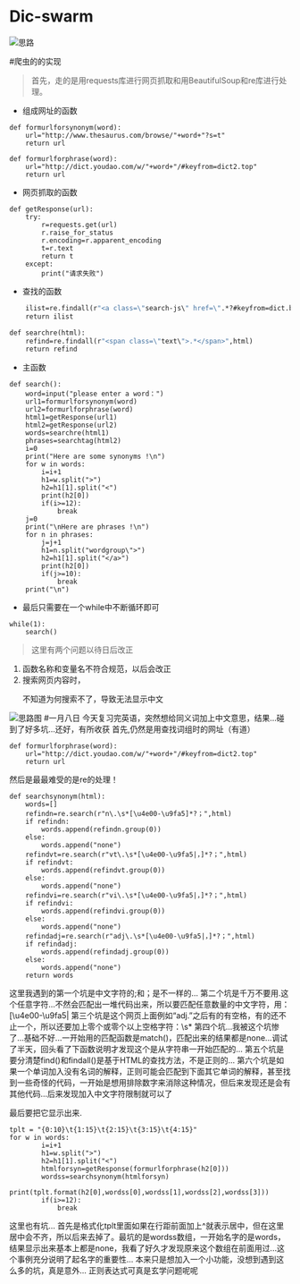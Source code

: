 # Dic-swarm
![思路](http://upload-images.jianshu.io/upload_images/8887974-4e86c7c2d6f8e8cd.jpg?imageMogr2/auto-orient/strip%7CimageView2/2/w/1240)

#爬虫的的实现
>首先，走的是用requests库进行网页抓取和用BeautifulSoup和re库进行处理。
+ 组成网址的函数
```
def formurlforsynonym(word):
    url="http://www.thesaurus.com/browse/"+word+"?s=t"
    return url

def formurlforphrase(word):
    url="http://dict.youdao.com/w/"+word+"/#keyfrom=dict2.top"
    return url
```
+ 网页抓取的函数
```
def getResponse(url):
    try:
        r=requests.get(url)
        r.raise_for_status
        r.encoding=r.apparent_encoding
        t=r.text
        return t
    except:
        print("请求失败")
```
+ 查找的函数
```def searchtag(html):
    ilist=re.findall(r"<a class=\"search-js\" href=\".*?#keyfrom=dict.basic.wordgroup\">.*?</span>",html)  
    return ilist

def searchre(html):
    refind=re.findall(r"<span class=\"text\">.*</span>",html)
    return refind
```
+ 主函数
``` 
def search():
    word=input("please enter a word：")
    url1=formurlforsynonym(word)
    url2=formurlforphrase(word)
    html1=getResponse(url1)
    html2=getResponse(url2)
    words=searchre(html1)
    phrases=searchtag(html2)
    i=0
    print("Here are some synonyms !\n")
    for w in words:
        i=i+1
        h1=w.split(">")
        h2=h1[1].split("<")
        print(h2[0])
        if(i>=12):
            break
    j=0
    print("\nHere are phrases !\n")
    for n in phrases:
        j=j+1
        h1=n.split("wordgroup\">")
        h2=h1[1].split("</a>")
        print(h2[0])
        if(j>=10):
            break
    print("\n")

```
+ 最后只需要在一个while中不断循环即可
```
while(1):
    search()

```
>这里有两个问题以待日后改正
1. 函数名称和变量名不符合规范，以后会改正
2. 搜索网页内容时，</p>不知道为何搜索不了，导致无法显示中文

![思路图](http://upload-images.jianshu.io/upload_images/8887974-2056a48d6b978df8.jpg?imageMogr2/auto-orient/strip%7CimageView2/2/w/1240)
#一月八日
今天复习完英语，突然想给同义词加上中文意思，结果...碰到了好多坑...还好，有所收获
首先,仍然是用查找词组时的网址（有道）
```
def formurlforphrase(word):
    url="http://dict.youdao.com/w/"+word+"/#keyfrom=dict2.top"
    return url
```
然后是最最难受的是re的处理！
```
def searchsynonym(html):
    words=[]
    refindn=re.search(r"n\.\s*[\u4e00-\u9fa5]*?；",html)
    if refindn:
        words.append(refindn.group(0))
    else:
        words.append("none")
    refindvt=re.search(r"vt\.\s*[\u4e00-\u9fa5|，]*?；",html)
    if refindvt:
        words.append(refindvt.group(0))
    else:
        words.append("none")
    refindvi=re.search(r"vi\.\s*[\u4e00-\u9fa5|，]*?；",html)
    if refindvi:
        words.append(refindvi.group(0))
    else:
        words.append("none")
    refindadj=re.search(r"adj\.\s*[\u4e00-\u9fa5|，]*?；",html)
    if refindadj:
        words.append(refindadj.group(0))
    else:
        words.append("none")
    return words
```
这里我遇到的第一个坑是中文字符的;和；是不一样的...
第二个坑是千万不要用.这个任意字符...不然会匹配出一堆代码出来，所以要匹配任意数量的中文字符，用：[\u4e00-\u9fa5|
第三个坑是这个网页上面例如“adj.”之后有的有空格，有的还不止一个，所以还要加上零个或零个以上空格字符：\s*
第四个坑...我被这个坑惨了...基础不好...一开始用的匹配函数是match()，匹配出来的结果都是none...调试了半天，回头看了下函数说明才发现这个是从字符串一开始匹配的...
第五个坑是要分清楚find()和findall()是基于HTML的查找方法，不是正则的...
第六个坑是如果一个单词加入没有名词的解释，正则可能会匹配到下面其它单词的解释，甚至找到一些奇怪的代码，一开始是想用排除数字来消除这种情况，但后来发现还是会有其他代码...后来发现加入中文字符限制就可以了

最后要把它显示出来.
```
tplt = "{0:10}\t{1:15}\t{2:15}\t{3:15}\t{4:15}"
for w in words:
        i=i+1
        h1=w.split(">")
        h2=h1[1].split("<")
        htmlforsyn=getResponse(formurlforphrase(h2[0]))
        wordss=searchsynonym(htmlforsyn)
        print(tplt.format(h2[0],wordss[0],wordss[1],wordss[2],wordss[3]))
        if(i>=12):
            break
```
这里也有坑...
首先是格式化tplt里面如果在行距前面加上^就表示居中，但在这里居中会不齐，所以后来去掉了。最坑的是wordss数组，一开始名字的是words，结果显示出来基本上都是none，我看了好久才发现原来这个数组在前面用过...这个事例充分说明了起名字的重要性...
本来只是想加入一个小功能，没想到遇到这么多的坑，真是意外...
正则表达式可真是玄学问题呢呢
